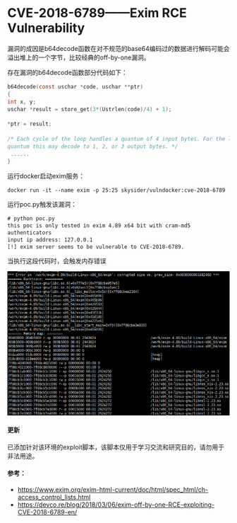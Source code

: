 # CVE-2018-6789——Exim RCE Vulnerability

漏洞的成因是b64decode函数在对不规范的base64编码过的数据进行解码可能会溢出堆上的一个字节，比较经典的off-by-one漏洞。

存在漏洞的b64decode函数部分代码如下：

```c
b64decode(const uschar *code, uschar **ptr)
{
int x, y;
uschar *result = store_get(3*(Ustrlen(code)/4) + 1);

*ptr = result;

/* Each cycle of the loop handles a quantum of 4 input bytes. For the last
quantum this may decode to 1, 2, or 3 output bytes. */
 ......
}
```

运行docker启动exim服务：

```shell
docker run -it --name exim -p 25:25 skysider/vulndocker:cve-2018-6789
```

运行poc.py触发该漏洞：

```shell
# python poc.py
this poc is only tested in exim 4.89 x64 bit with cram-md5 authenticators
input ip address: 127.0.0.1
[!] exim server seems to be vulnerable to CVE-2018-6789.
```

当执行这段代码时，会触发内存错误

![core_dump](images/core_dump.png)

#### 更新

已添加针对该环境的exploit脚本，该脚本仅用于学习交流和研究目的，请勿用于非法用途。

#### 参考：

- https://www.exim.org/exim-html-current/doc/html/spec_html/ch-access_control_lists.html
- https://devco.re/blog/2018/03/06/exim-off-by-one-RCE-exploiting-CVE-2018-6789-en/

